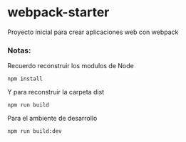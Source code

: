 # webpack-starter
Proyecto inicial para crear aplicaciones web con webpack
### Notas:
Recuerdo reconstruir los modulos de Node
```
npm install
```
Y para reconstruir la carpeta dist
```
npm run build
```
Para el ambiente de desarrollo
```
npm run build:dev
```